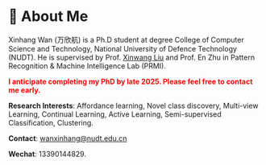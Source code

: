 # 🧐 About Me

Xinhang Wan (万欣航) is a Ph.D student at degree College of Computer Science and Technology, National University of Defence Technology (NUDT). He is supervised by Prof. [Xinwang Liu](https://xinwangliu.github.io/) and Prof. En Zhu in Pattern Recognition & Machine Intelligence Lab (PRMI). 

**<font color="red" bgcolor=grey>I anticipate completing my PhD by late 2025. Please feel free to contact me early.</font>**


**Research Interests**: Affordance learning, Novel class discovery, Multi-view Learning, Continual Learning, Active Learning, Semi-supervised Classification, Clustering. 

**Contact**: wanxinhang@nudt.edu.cn

**Wechat**: 13390144829.

